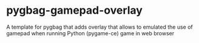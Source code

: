 # pygbag-gamepad-overlay
A template for pygbag that adds overlay that allows to emulated the use of gamepad when running Python (pygame-ce) game in web browser
